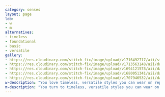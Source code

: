 ```yaml
---
category: senses
layout: page
lob:
- w
- m
alternatives: 
- timeless
- foundational
- basic	
- versatile 
gallery: 
- https://res.cloudinary.com/stitch-fix/image/upload/v1716492717/aii/style_shuffle/May_2024/2023-01-19_Set_A_W_OLD_V9_1x1.jpg
- https://res.cloudinary.com/stitch-fix/image/upload/v1713563148/aii/da_refresh/US_Womens_FixSummer24/2024-02-15_W_OLD_A18_00349_1x1.jpg
- https://res.cloudinary.com/stitch-fix/image/upload/v1694121578/aii/da_refresh/US_Womens_FixFall24/2023-06-21_OLD_W_A05_0149_1x1.jpg
- https://res.cloudinary.com/stitch-fix/image/upload/v1680051341/aii/da_refresh/US_Womens_FixSpring23/22-12-21_Set_A_W_OLD_V7_1x1.jpg
- https://res.cloudinary.com/stitch-fix/image/upload/v1707946532/aii/da_refresh/US_Womens_FixSpring24/2023-11-16_W_OLD_A27_00505_1x1.jpg
w-description: "You love timeless, versatile styles you can wear on repeat. Understated, clean lines and polished pieces are always a yes."
m-description: "You turn to timeless, versatile styles you can wear on repeat. Understated, clean lines and simple pieces are always on tap."
---
```





